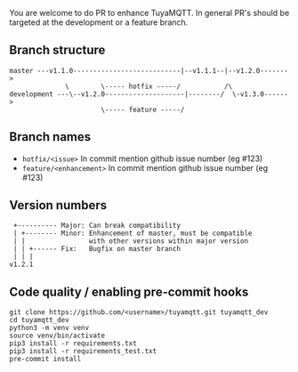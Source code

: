 You are welcome to do PR to enhance TuyaMQTT. In general PR's should be targeted at the development or a feature branch.

Branch structure
----------------
```
master ---v1.1.0---------------------------|--v1.1.1--|--v1.2.0------->
              \        \----- hotfix -----/           /\
development ---\--v1.2.0--------------------|--------/  \-v1.3.0------>
                       \----- feature -----/
```

Branch names
-----------------
* `hotfix/<issue>`        In commit mention github issue number (eg #123)
* `feature/<enhancement>` In commit mention github issue number (eg #123)

Version numbers
-----------------
```
 +---------- Major: Can break compatibility
 | +-------- Minor: Enhancement of master, must be compatible 
 | |                with other versions within major version
 | | +------ Fix:   Bugfix on master branch
 | | |
v1.2.1
```


Code quality / enabling pre-commit hooks
-----------------
```
git clone https://github.com/<username>/tuyamqtt.git tuyamqtt_dev
cd tuyamqtt_dev
python3 -m venv venv
source venv/bin/activate
pip3 install -r requirements.txt
pip3 install -r requirements_test.txt
pre-commit install
```